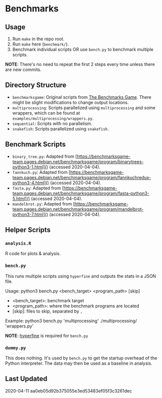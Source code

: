 # Benchmarks

## Usage
1. Run `make` in the repo root.
2. Run `make` here (`benchmark/`).
3. Benchmark individual scripts OR use `bench.py` to benchmark multiple scripts.

**NOTE**: There's no need to repeat the first 2 steps every time unless there are new commits.

## Directory Structure
- `benchmarksgame`: Original scripts from [The Benchmarks Game](https://benchmarksgame-team.pages.debian.net/benchmarksgame/). There might be slight modifications to change output locations.
- `multiprocessing`: Scripts parallelized using `multiprocessing` and some wrappers, which can be found at `examples/multiprocessing/wrappers.py`.
- `sequential`: Scripts with no parallelism.
- `snakefish`: Scripts parallelized using `snakefish`.

## Benchmark Scripts
- `binary_tree.py`: Adapted from [https://benchmarksgame-team.pages.debian.net/benchmarksgame/program/binarytrees-python3-1.html]() (accessed 2020-04-04).
- `fannkuch.py`: Adapted from [https://benchmarksgame-team.pages.debian.net/benchmarksgame/program/fannkuchredux-python3-4.html]() (accessed 2020-04-04).
- `fasta.py`: Adapted from [https://benchmarksgame-team.pages.debian.net/benchmarksgame/program/fasta-python3-5.html]() (accessed 2020-04-04).
- `mandelbrot.py`: Adapted from [https://benchmarksgame-team.pages.debian.net/benchmarksgame/program/mandelbrot-python3-7.html]() (accessed 2020-04-04).

## Helper Scripts

### `analysis.R`
R code for plots & analysis.

### `bench.py`
This runs multiple scripts using `hyperfine` and outputs the stats in a JSON file.

Usage: python3 bench.py <bench_target> <program_path> [skip]

- <bench_target>: benchmark target
- <program_path>: where the benchmark programs are located
- [skip]: files to skip, separated by `,`

Example: python3 bench.py 'multiprocessing' ./multiprocessing/ 'wrappers.py'

**NOTE**: [hyperfine](https://github.com/sharkdp/hyperfine) is required for `bench.py`

### `dummy.py`
This does nothing. It's used by `bench.py` to get the startup overhead of the Python interpreter. The data may then be used as a baseline in analysis.

## Last Updated
2020-04-11 aa0eb05d92b375055e3ed53483ef05f3c3261dec
